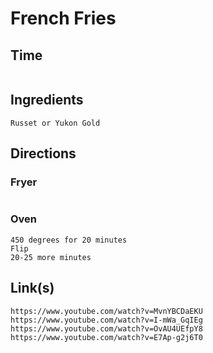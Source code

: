 # French Fries

## Time 
```

```

## Ingredients
```
Russet or Yukon Gold

```


## Directions

### Fryer
```

```

### Oven
```
450 degrees for 20 minutes
Flip
20-25 more minutes
```


## Link(s)
```
https://www.youtube.com/watch?v=MvnYBCDaEKU
https://www.youtube.com/watch?v=I-mWa_GqIEg
https://www.youtube.com/watch?v=OvAU4UEfpY8
https://www.youtube.com/watch?v=E7Ap-g2j6T0

```
